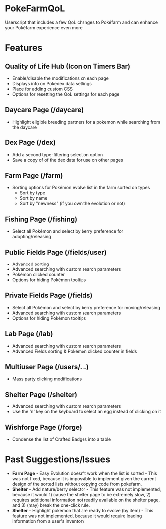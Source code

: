 # PokeFarmQoL
Userscript that includes a few QoL changes to Pokéfarm and can enhance your Pokéfarm experience even more!

# Features
## Quality of Life Hub (Icon on Timers Bar)
- Enable/disable the modifications on each page
- Displays info on Pokedex data settings
- Place for adding custom CSS
- Options for resetting the QoL settings for each page
## Daycare Page (/daycare)
- Highlight eligible breeding partners for a pokemon while searching from the daycare
## Dex Page (/dex)
- Add a second type-filtering selection option
- Save a copy of of the dex data for use on other pages
## Farm Page (/farm)
- Sorting options for Pokémon evolve list in the farm sorted on types
  - Sort by type
  - Sort by name
  - Sort by "newness" (if you own the evolution or not)
## Fishing Page (/fishing)
- Select all Pokémon and select by berry preference for adopting/releasing
## Public Fields Page (/fields/user)
- Advanced sorting
- Advanced searching with custom search parameters
- Pokémon clicked counter
- Options for hiding Pokémon tooltips
## Private Fields Page (/fields)
- Select all Pokémon and select by berry preference for moving/releasing
- Advanced searching with custom search parameters
- Options for hiding Pokémon tooltips
## Lab Page (/lab)
- Advanced searching with custom search parameters
- Advanced Fields sorting & Pokémon clicked counter in fields
## Multiuser Page (/users/...)
- Mass party clicking modifications
## Shelter Page (/shelter)
- Advanced searching with custom search parameters
- Use the 'n' key on the keyboard to select an egg instead of clicking on it
## Wishforge Page (/forge)
- Condense the list of Crafted Badges into a table

# Past Suggestions/Issues
- **Farm Page** - Easy Evolution doesn't work when the list is sorted - This was not fixed, because it is impossible to implement given the current design of the sorted lists without copying code from pokefarm.
- **Shelter** - Add nature/berry selector - This feature was not implemented, because it would 1) cause the shelter page to be extremely slow, 2) requires additional information not readily available on the shelter page, and 3) (may) break the one-click rule.
- **Shelter** - Highlight pokemon that are ready to evolve (by item) - This feature was not implemented, because it would require loading information from a user's inventory
